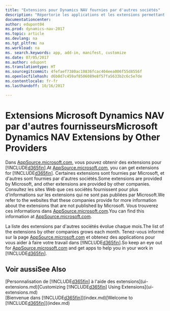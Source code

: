 ```yaml
---
title: "Extensions pour Dynamics NAV fournies par d'autres sociétés"
description: "Répertorie les applications et les extensions permettant de personnaliser  Dynamics NAV et fournies par d'autres sociétés."
documentationcenter: 
author: edupont04
ms.prod: dynamics-nav-2017
ms.topic: article
ms.devlang: na
ms.tgt_pltfrm: na
ms.workload: na
ms. search.keywords: app, add-in, manifest, customize
ms.date: 07/05/2017
ms.author: edupont
ms.translationtype: HT
ms.sourcegitcommit: 4fefaef7380ac10836fcac404eea006f55d8556f
ms.openlocfilehash: d6b0d7c459af8506089e8f57fa5633b2c6c5e7de
ms.contentlocale: fr-fr
ms.lasthandoff: 10/16/2017

---
```

# <a name="microsoft-dynamics-nav-extensions-by-other-providers"></a><span data-ttu-id="d273e-103">Extensions Microsoft Dynamics NAV par d'autres fournisseurs</span><span class="sxs-lookup"><span data-stu-id="d273e-103">Microsoft Dynamics NAV Extensions by Other Providers</span></span>
<span data-ttu-id="d273e-104">Dans [AppSource.microsoft.com](https://appsource.microsoft.com/), vous pouvez obtenir des extensions pour [!INCLUDE[d365fin](includes/d365fin_md.md)].</span><span class="sxs-lookup"><span data-stu-id="d273e-104">At [AppSource.microsoft.com](https://appsource.microsoft.com/), you can get extensions for [!INCLUDE[d365fin](includes/d365fin_md.md)].</span></span> <span data-ttu-id="d273e-105">Certaines extensions sont fournies par Microsoft, et d'autres sont fournies par d'autres sociétés.</span><span class="sxs-lookup"><span data-stu-id="d273e-105">Some extensions are provided by Microsoft, and other extensions are provided by other companies.</span></span> <span data-ttu-id="d273e-106">Consultez les sites Web que ces sociétés fournissent pour plus d'informations sur les extensions qui ne sont pas publiées par Microsoft.</span><span class="sxs-lookup"><span data-stu-id="d273e-106">We refer to the websites that these companies provide for more information about the extensions that are not published by Microsoft.</span></span> <span data-ttu-id="d273e-107">Vous trouverez ces informations dans [AppSource.microsoft.com](https://appsource.microsoft.com/en-us/marketplace/apps?product=dynamics-365%3Bdynamics-365-for-financials&page=1).</span><span class="sxs-lookup"><span data-stu-id="d273e-107">You can find this information at [AppSource.microsoft.com](https://appsource.microsoft.com/en-us/marketplace/apps?product=dynamics-365%3Bdynamics-365-for-financials&page=1).</span></span>  

<span data-ttu-id="d273e-108">La liste des extensions par d'autres sociétés évolue chaque mois.</span><span class="sxs-lookup"><span data-stu-id="d273e-108">The list of the extensions by other companies grows each month.</span></span> <span data-ttu-id="d273e-109">Tenez-vous informé sur la page [AppSource.microsoft.com](https://appsource.microsoft.com/en-us/marketplace/apps?product=dynamics-365%3Bdynamics-365-for-financials&page=1) et obtenez des applications pour vous aider à faire votre travail dans [!INCLUDE[d365fin](includes/d365fin_md.md)].</span><span class="sxs-lookup"><span data-stu-id="d273e-109">So keep an eye out for [AppSource.microsoft.com](https://appsource.microsoft.com/en-us/marketplace/apps?product=dynamics-365%3Bdynamics-365-for-financials&page=1) and get apps to help you in your work in [!INCLUDE[d365fin](includes/d365fin_md.md)].</span></span>  

## <a name="see-also"></a><span data-ttu-id="d273e-110">Voir aussi</span><span class="sxs-lookup"><span data-stu-id="d273e-110">See Also</span></span>
<span data-ttu-id="d273e-111">[Personnalisation de [!INCLUDE[d365fin](includes/d365fin_md.md)] à l'aide des extensions](ui-extensions.md)</span><span class="sxs-lookup"><span data-stu-id="d273e-111">[Customizing [!INCLUDE[d365fin](includes/d365fin_md.md)] Using Extensions](ui-extensions.md)</span></span>  
<span data-ttu-id="d273e-112">[Bienvenue dans [!INCLUDE[d365fin](includes/d365fin_md.md)]](index.md)</span><span class="sxs-lookup"><span data-stu-id="d273e-112">[Welcome to [!INCLUDE[d365fin](includes/d365fin_md.md)]](index.md)</span></span>  


